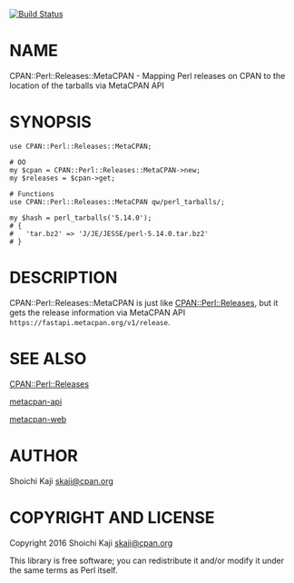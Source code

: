 [![Build Status](https://travis-ci.org/skaji/CPAN-Perl-Releases-MetaCPAN.svg?branch=master)](https://travis-ci.org/skaji/CPAN-Perl-Releases-MetaCPAN)

# NAME

CPAN::Perl::Releases::MetaCPAN - Mapping Perl releases on CPAN to the location of the tarballs via MetaCPAN API

# SYNOPSIS

    use CPAN::Perl::Releases::MetaCPAN;

    # OO
    my $cpan = CPAN::Perl::Releases::MetaCPAN->new;
    my $releases = $cpan->get;

    # Functions
    use CPAN::Perl::Releases::MetaCPAN qw/perl_tarballs/;

    my $hash = perl_tarballs('5.14.0');
    # {
    #   'tar.bz2' => 'J/JE/JESSE/perl-5.14.0.tar.bz2'
    # }

# DESCRIPTION

CPAN::Perl::Releases::MetaCPAN is just like [CPAN::Perl::Releases](https://metacpan.org/pod/CPAN::Perl::Releases),
but it gets the release information via MetaCPAN API `https://fastapi.metacpan.org/v1/release`.

# SEE ALSO

[CPAN::Perl::Releases](https://metacpan.org/pod/CPAN::Perl::Releases)

[metacpan-api](https://github.com/metacpan/metacpan-api)

[metacpan-web](https://github.com/metacpan/metacpan-web)

# AUTHOR

Shoichi Kaji <skaji@cpan.org>

# COPYRIGHT AND LICENSE

Copyright 2016 Shoichi Kaji <skaji@cpan.org>

This library is free software; you can redistribute it and/or modify
it under the same terms as Perl itself.

